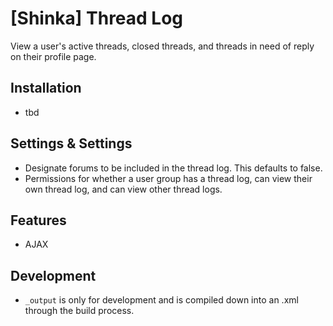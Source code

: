 # [Shinka] Thread Log
View a user's active threads, closed threads, and threads in need of reply on their profile page.

## Installation
* tbd

## Settings & Settings
* Designate forums to be included in the thread log. This defaults to false.
* Permissions for whether a user group has a thread log, can view their own thread log, and can view other thread logs.

## Features
* AJAX

## Development
* `_output` is only for development and is compiled down into an .xml through the build process.
